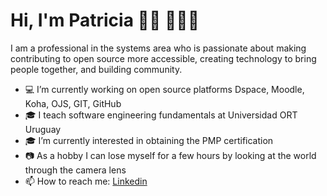 # Hi, I'm Patricia 👋🏾 👩🏾‍💻

I am a professional in the systems area who is passionate about making contributing to open source more accessible, creating technology to bring people together, and building community.

- 💻 I’m currently working on open source platforms Dspace, Moodle, Koha, OJS, GIT, GitHub
- 🎓 I teach software engineering fundamentals at Universidad ORT Uruguay
- 🎓 I’m currently interested in obtaining the PMP certification
- 📷 As a hobby I can lose myself for a few hours by looking at the world through the camera lens
- 📫 How to reach me: [Linkedin](https://www.linkedin.com/in/pdeleon)
